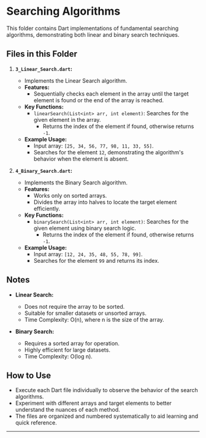 # Searching Algorithms  

This folder contains Dart implementations of fundamental searching algorithms, demonstrating both linear and binary search techniques.

## Files in this Folder  

1. **`3_Linear_Search.dart`:**  
   - Implements the Linear Search algorithm.  
   - **Features:**  
     - Sequentially checks each element in the array until the target element is found or the end of the array is reached.  
   - **Key Functions:**  
     - `linearSearch(List<int> arr, int element)`: Searches for the given element in the array.  
       - Returns the index of the element if found, otherwise returns `-1`.  
   - **Example Usage:**  
     - Input array: `[25, 34, 56, 77, 98, 11, 33, 55]`.  
     - Searches for the element `12`, demonstrating the algorithm's behavior when the element is absent.  

2. **`4_Binary_Search.dart`:**  
   - Implements the Binary Search algorithm.  
   - **Features:**  
     - Works only on sorted arrays.  
     - Divides the array into halves to locate the target element efficiently.  
   - **Key Functions:**  
     - `binarySearch(List<int> arr, int element)`: Searches for the given element using binary search logic.  
       - Returns the index of the element if found, otherwise returns `-1`.  
   - **Example Usage:**  
     - Input array: `[12, 24, 35, 48, 55, 78, 99]`.  
     - Searches for the element `99` and returns its index.  

## Notes  
- **Linear Search:**  
  - Does not require the array to be sorted.  
  - Suitable for smaller datasets or unsorted arrays.  
  - Time Complexity: O(n), where n is the size of the array.  

- **Binary Search:**  
  - Requires a sorted array for operation.  
  - Highly efficient for large datasets.  
  - Time Complexity: O(log n).  

## How to Use  
- Execute each Dart file individually to observe the behavior of the search algorithms.  
- Experiment with different arrays and target elements to better understand the nuances of each method.  
- The files are organized and numbered systematically to aid learning and quick reference.  

---
